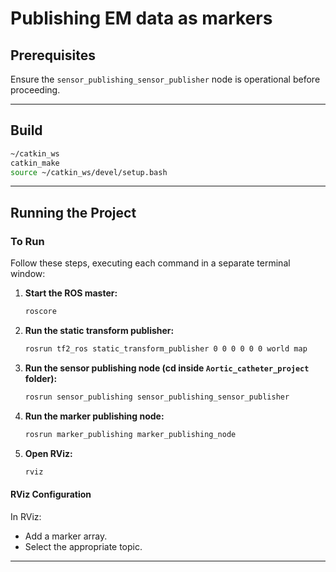# Publishing EM data as markers

## Prerequisites
Ensure the `sensor_publishing_sensor_publisher` node is operational before proceeding.

---

## Build
```Bash
~/catkin_ws
catkin_make
source ~/catkin_ws/devel/setup.bash
```
---

## Running the Project

### To Run
Follow these steps, executing each command in a separate terminal window:

1. **Start the ROS master:**
    ```bash
    roscore
    ```
2. **Run the static transform publisher:**
    ```bash
    rosrun tf2_ros static_transform_publisher 0 0 0 0 0 0 world map
    ```
3. **Run the sensor publishing node (cd inside `Aortic_catheter_project` folder):**
    ```bash
    rosrun sensor_publishing sensor_publishing_sensor_publisher
    ```
4. **Run the marker publishing node:**
    ```bash
    rosrun marker_publishing marker_publishing_node
    ```
5. **Open RViz:**
    ```bash
    rviz
    ```

#### RViz Configuration
In RViz:
- Add a marker array.
- Select the appropriate topic.

---
